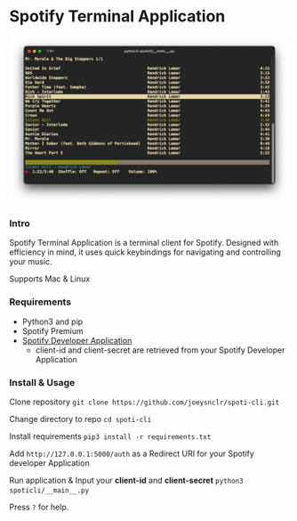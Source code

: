 # Spotify Terminal Application

![Spoti-CLI Preview](https://raw.githubusercontent.com/joeysnclr/spoti-cli/master/screenshot.png)

### Intro

Spotify Terminal Application is a terminal client for Spotify. Designed with efficiency in mind, it uses quick keybindings for navigating and controlling your music.


Supports Mac & Linux

### Requirements

- Python3 and pip
- Spotify Premium
- [Spotify Developer Application](https://developer.spotify.com/dashboard/login)
    - client-id and client-secret are retrieved from your Spotify Developer Application

### Install & Usage

Clone repository
`git clone https://github.com/joeysnclr/spoti-cli.git`

Change directory to repo
`cd spoti-cli`

Install requirements
`pip3 install -r requirements.txt`

Add `http://127.0.0.1:5000/auth` as a Redirect URI for your Spotify developer Application

Run application & Input your **client-id** and **client-secret**
`python3 spoticli/__main__.py`

Press `?` for help.
